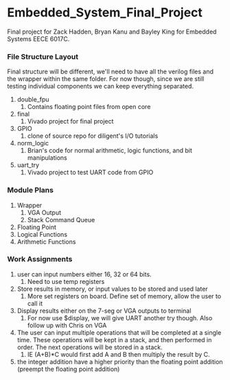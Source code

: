 # Embedded_System_Final_Project

Final project for Zack Hadden, Bryan Kanu and Bayley King for Embedded Systems EECE 6017C.

### File Structure Layout
Final structure will be different, we'll need to have all the verilog files and the wrapper within the same folder. For now though, since we are still testing individual components we can keep everything separated.

1. double_fpu
   1. Contains floating point files from open core
2. final
   1. Vivado project for final project
3. GPIO
   1. clone of source repo for diligent's I/O tutorials
4. norm_logic
   1. Brian's code for normal arithmetic, logic functions, and bit manipulations
5. uart_try
   1. Vivado project to test UART code from GPIO


### Module Plans
1. Wrapper
    1. VGA Output
    2. Stack Command Queue
2. Floating Point
3. Logical Functions
4. Arithmetic Functions

### Work Assignments
1. user can input numbers either 16, 32 or 64 bits.
   1. Need to use temp registers
2. Store results in memory, or input values to be stored and used later
   1. More set registers on board. Define set of memory, allow the user to call it
3. Display results either on the 7-seg or VGA outputs to terminal
    1. For now use $display, we will give UART another try though. Also follow up with Chris on VGA
4. The user can input multiple operations that will be completed at a single time. These operations will be kept in a stack, and then performed in order. The next operations will be stored in a stack.
    1. IE (A+B)*C would first add A and B then multiply the result by C.
5. the integer addition have a higher priority than the floating point addition (preempt the floating point addition)
